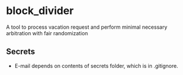 # block_divider
A tool to process vacation request and perform minimal necessary arbitration with fair randomization

## Secrets
- E-mail depends on contents of secrets folder, which is in .gitignore.